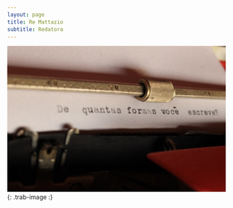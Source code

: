 ```yaml
---
layout: page
title: Re Mattazio
subtitle: Redatora
---
```



![maquina](/assets/img/maquinaescrever.jpg){: .trab-image :}

